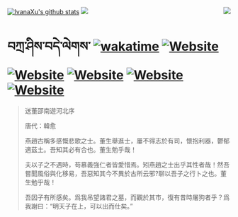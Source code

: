 [![IvanaXu's github stats](https://github-readme-stats.vercel.app/api?username=IvanaXu&theme=codeSTACKr)](https://github.com/anuraghazra/github-readme-stats)
<img align="right" src="https://github-readme-stats.vercel.app/api/top-langs/?username=IvanaXu&langs_count=8&theme=codeSTACKr" />
<img src="https://github-readme-stats.vercel.app/api/wakatime?username=IvanaXu&layout=compact&langs_count=8&theme=codeSTACKr&custom_title=Programming&nbsp;Times&nbsp;(Since&nbsp;Jul.29.2021)&range=all_time" />
# བཀྲ་ཤིས་བདེ་ལེགས་	[![wakatime](https://wakatime.com/badge/user/5043ee4a-e361-4607-9d47-d557f2005d05.svg)](https://wakatime.com/@5043ee4a-e361-4607-9d47-d557f2005d05)	[![Website](https://img.shields.io/website?label=&up_color=orange&up_message=Tianchi&url=https%3A%2F%2Fshields.io)](https://tianchi.aliyun.com/home/science/scienceDetail?userId=1095279182618)	[![Website](https://img.shields.io/website?label=&up_color=green&up_message=Yuque&url=https%3A%2F%2Fshields.io)](https://www.yuque.com/ivanaxu)	[![Website](https://img.shields.io/website?label=&up_color=yellow&up_message=Leetcode&url=https%3A%2F%2Fshields.io)](https://leetcode.cn/u/ivanaxu)	[![Website](https://img.shields.io/website?label=&up_color=violet&up_message=AIstudio&url=https%3A%2F%2Fshields.io)](https://aistudio.baidu.com/aistudio/personalcenter/thirdview/979775)	[![Website](https://img.shields.io/website?label=&up_color=red&up_message=Gitee&url=https%3A%2F%2Fshields.io)](https://gitee.com/IvanaXu)
> 送董邵南遊河北序
> 
> 唐代：韓愈 
> 
> 燕趙古稱多感慨悲歌之士。董生舉進士，屢不得志於有司，懷抱利器，鬱郁適茲土。吾知其必有合也。董生勉乎哉！
> 
> 夫以子之不遇時，苟慕義強仁者皆愛惜焉。矧燕趙之士出乎其性者哉！然吾嘗聞風俗與化移易，吾惡知其今不異於古所云邪?聊以吾子之行卜之也。董生勉乎哉！
> 
> 吾因子有所感矣。爲我吊望諸君之墓，而觀於其市，復有昔時屠狗者乎？爲我謝曰：“明天子在上，可以出而仕矣。”
>

